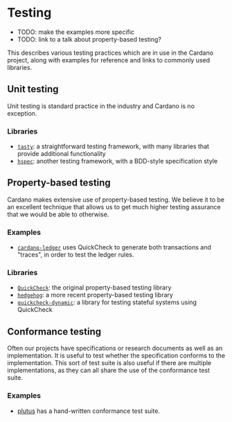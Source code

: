 # Testing

- TODO: make the examples more specific
- TODO: link to a talk about property-based testing?

This describes various testing practices which are in use in the Cardano project, along with examples for reference and links to commonly used libraries.

## Unit testing

Unit testing is standard practice in the industry and Cardano is no exception.

### Libraries

- [`tasty`](https://hackage.haskell.org/package/tasty): a straightforward testing framework, with many libraries that provide additional functionality
- [`hspec`](https://hackage.haskell.org/package/tasty): another testing framework, with a BDD-style specification style

## Property-based testing

Cardano makes extensive use of property-based testing. 
We believe it to be an excellent technique that allows us to get much higher testing assurance that we would be able to otherwise.

### Examples

- [`cardano-ledger`](https://github.com/input-output-hk/cardano-ledger) uses QuickCheck to generate both transactions and "traces", in order to test the ledger rules.

### Libraries

- [`QuickCheck`](https://hackage.haskell.org/package/QuickCheck): the original property-based testing library
- [`hedgehog`](https://hackage.haskell.org/package/hedgehog): a more recent property-based testing library
- [`quickcheck-dynamic`](https://hackage.haskell.org/package/quickcheck-dynamic): a library for testing stateful systems using QuickCheck

## Conformance testing

Often our projects have specifications or research documents as well as an implementation.
It is useful to test whether the specification conforms to the implementation.
This sort of test suite is also useful if there are multiple implementations, as they can all share the use of the conformance test suite.

### Examples

- [plutus](https://github.com/input-output-hk/plutus) has a hand-written conformance test suite.
